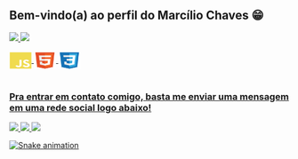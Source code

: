 ## Bem-vindo(a) ao perfil do Marcílio Chaves 😁

 <div>
   <a href="https://github.com/marcilio-chaves">
   <img height="180em" src="https://github-readme-stats.vercel.app/api?username=marcilio-chaves&show_icons=true&theme=tokyonight&include_all_commits=true&count_private=true"/>
   <img height="180em" src="https://github-readme-stats.vercel.app/api/top-langs/?username=marcilio-chaves&layout=compact&langs_count=6&theme=tokyonight"/>

</div>
<div style="display: inline_block"><br>
  <img align="center" alt="Js" height="30" width="40" src="https://raw.githubusercontent.com/devicons/devicon/master/icons/javascript/javascript-plain.svg">
  <img align="center" alt="HTML" height="30" width="40" src="https://raw.githubusercontent.com/devicons/devicon/master/icons/html5/html5-original.svg">
  <img align="center" alt="CSS" height="30" width="40" src="https://raw.githubusercontent.com/devicons/devicon/master/icons/css3/css3-original.svg">
</div>
 
 <br>
 
  ### Pra entrar em contato comigo, basta me enviar uma mensagem em uma rede social logo abaixo!
 
<div>
  <a href="https://instagram.com/newba__" target="_blank"><img src="https://img.shields.io/badge/-Instagram-%23E4405F?style=for-the-badge&logo=instagram&logoColor=white"</a>
   <a href="https://www.discordapp.com/users/327573012708851713" target="_blank"><img src="https://img.shields.io/badge/Discord-7289DA?style=for-the-              badge&logo=discord&logoColor=white"</a>
   <a href="https://www.linkedin.com/in/marc%C3%ADlio-chaves-a74a87263/" target="_blank"><img src="https://img.shields.io/badge/-LinkedIn-%230077B5?style=for-the-  badge&logo=linkedin&logoColor=white"</a> 
 
  ![Snake animation](https://github.com/marcilio-chaves/marcilio-chaves/blob/output/github-contribution-grid-snake.svg)

</div>
